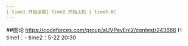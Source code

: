 ```yaml
---
| time1 开始读题| time2 开始上机 | time3 AC
---
```

##图论
https://codeforces.com/group/aUVPeyEnI2/contest/243686  H
time1：-
time2：5-22 20:30
